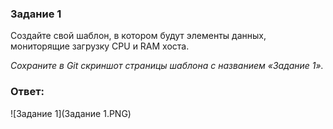 ### Задание 1

Создайте свой шаблон, в котором будут элементы данных, мониторящие загрузку CPU и RAM хоста.  

*Сохраните в Git скриншот страницы шаблона с названием «Задание 1».*  

### Ответ:  

![Задание 1](Задание 1.PNG)
